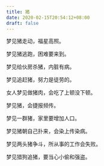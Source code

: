 ```yaml
---
title: 猪
date: 2020-02-15T20:54:12+08:00
draft: false
---
```


梦见猪走动，福星高照。



梦见猪逃跑，困难要来到。



梦见给伙房杀猪，内脏有病。



梦见追赶猪，努力是徒劳的。



女人梦见做猪肉，会吃了上顿没下顿。



梦见猪，会捷报频传。



梦见一群猪，家里要增加人口。



梦见猪朝自己扑来，会染上传染病。



梦见两头猪争斗，所从事的工作会失败。



梦见猎狗追猪，要当心小偷和强盗。

